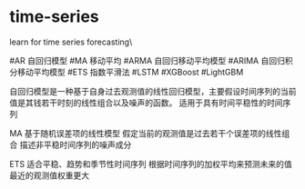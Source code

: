 # time-series
learn for time series forecasting\


#AR 自回归模型
#MA 移动平均
#ARMA 自回归移动平均模型
#ARIMA 自回归积分移动平均模型
#ETS 指数平滑法
#LSTM
#XGBoost
#LightGBM



自回归模型是一种基于自身过去观测值的线性回归模型，主要假设时间序列的当前值是其钱若干时刻的线性组合以及噪声的函数。
适用于具有时间平稳性的时间序列




MA 
基于随机误差项的线性模型
假定当前的观测值是过去若干个误差项的线性组合
描述非平稳时间序列的噪声成分


ETS
适合平稳、趋势和季节性时间序列
根据时间序列的加权平均来预测未来的值
最近的观测值权重更大









